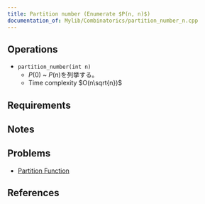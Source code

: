 ```yaml
---
title: Partition number (Enumerate $P(n, n)$)
documentation_of: Mylib/Combinatorics/partition_number_n.cpp
---
```


## Operations

- `partition_number(int n)`
	- $P(0)$ ~ $P(n)$を列挙する。
	- Time complexity $O(n\sqrt{n})$

## Requirements

## Notes

## Problems

- [Partition Function](https://judge.yosupo.jp/problem/partition_function)

## References
